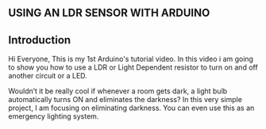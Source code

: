## USING AN LDR SENSOR WITH ARDUINO

Introduction
---------------

Hi Everyone, This is my 1st Arduino's tutorial video. In this video i am going to show you how to use a LDR or Light Dependent resistor to turn on and off another circuit or a LED.

Wouldn’t it be really cool if whenever a room gets dark, a light bulb automatically turns ON and eliminates the darkness? In this very simple project, I am focusing on eliminating darkness. You can even use this as an emergency lighting system.

